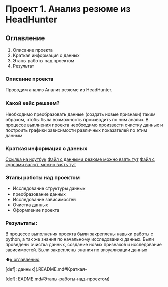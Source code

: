 # Проект 1. Анализ резюме из HeadHunter

## Оглавление  
1. Описание проекта  
2. Краткая информация о данных 
3. Этапы работы над проектом
4. Результат


### Описание проекта    
Проводим анализ Анализ резюме из HeadHunter. 


### Какой кейс решаем?    
Необходимо преобразовать данные (создать новые признаки) таким образом, чтобы была возможность производить по ним анализ.
В процессе выплнения проекта необходимо произвести очистку данных и построить графики зависимости различных показателей
по этим данным


### Краткая информация о данных
[Ссылка на ноутбук](https://github.com/aredkin-u/skillfactory_rds/blob/349966292d665ba08d0b1008c1492affbf5c8227/PROJECT-1.%20%D0%90%D0%BD%D0%B0%D0%BB%D0%B8%D0%B7%20%D1%80%D0%B5%D0%B7%D1%8E%D0%BC%D0%B5%20%D0%B8%D0%B7%20HeadHunter/Project-1._sample-notebook.ipynb)
[Файл с данными резюме можно взять тут](https://disk.yandex.ru/d/LtH8ZqaQFrzkUg)
[Файл с курсами валют, можно взять тут](https://disk.yandex.ru/d/XbrF0zBbck4Wsw)



### Этапы работы над проектом  
- Исследование структуры данных
- преобразование данных
- Исследование зависимостей
- Очистка данных
- Оформление проекта


### Результаты:  
В процессе выполнения проекта были закреплены навыки работы с python, а так же знания по начальному исследованию данных.
Были проведены очистка данных, создание новых признаков и исследование зависимостей. 
Были закреплены знания по визуализации данных

:arrow_up:[к оглавлению](.README.md#Оглавление)


[def]: данных](.README.md#Краткая-

[def]: EADME.md#Этапы-работы-над-проектом)